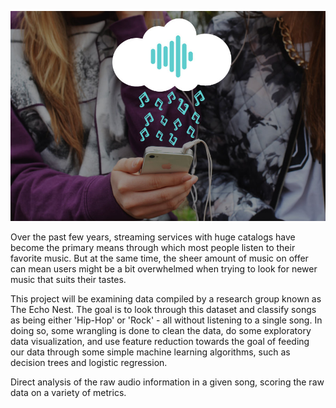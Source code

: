 ![alt text](img/iphone_music.jpg)

Over the past few years, streaming services with huge catalogs have become the primary means through which most people listen to their favorite music. But at the same time, the sheer amount of music on offer can mean users might be a bit overwhelmed when trying to look for newer music that suits their tastes.

This project will be examining data compiled by a research group known as The Echo Nest. The goal is to look through this dataset and classify songs as being either 'Hip-Hop' or 'Rock' - all without listening to a single song. In doing so, some wrangling is done to clean the data, do some exploratory data visualization, and use feature reduction towards the goal of feeding our data through some simple machine learning algorithms, such as decision trees and logistic regression.

Direct analysis of the raw audio information in a given song, scoring the raw data on a variety of metrics. 

